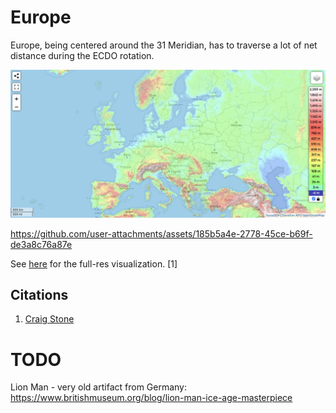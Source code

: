 # Europe

Europe, being centered around the 31 Meridian, has to traverse a lot of net distance during the ECDO rotation.

![eu](img/europe-elevation.png "eu")

https://github.com/user-attachments/assets/185b5a4e-2778-45ce-b69f-de3a8c76a87e

See [here](https://github.com/sovrynn/ecdo/tree/master/6-LITERATURE-MEDIA/nobulart/ecdo-visualizations) for the full-res visualization. [1]

## Citations

1. [Craig Stone](https://nobulart.com)

# TODO

Lion Man - very old artifact from Germany: https://www.britishmuseum.org/blog/lion-man-ice-age-masterpiece